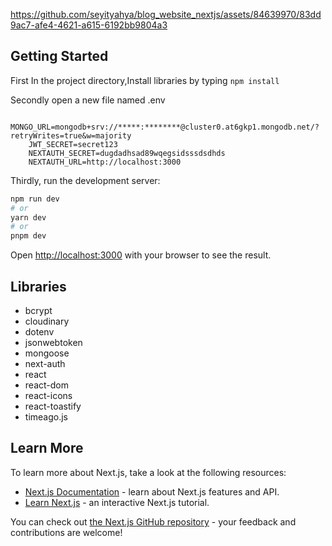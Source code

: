 https://github.com/seyityahya/blog_website_nextjs/assets/84639970/83dd9ac7-afe4-4621-a615-6192bb9804a3

## Getting Started

First In the project directory,Install libraries by typing `npm install`

Secondly open a new file named .env

```environment
    MONGO_URL=mongodb+srv://*****:********@cluster0.at6gkp1.mongodb.net/?retryWrites=true&w=majority
    JWT_SECRET=secret123
    NEXTAUTH_SECRET=dugdadhsad89wqegsidsssdsdhds
    NEXTAUTH_URL=http://localhost:3000
```


Thirdly, run the development server:

```bash
npm run dev
# or
yarn dev
# or
pnpm dev
```

Open [http://localhost:3000](http://localhost:3000) with your browser to see the result.

## Libraries

- bcrypt
- cloudinary
- dotenv
- jsonwebtoken
- mongoose
- next-auth
- react
- react-dom
- react-icons
- react-toastify
- timeago.js



## Learn More

To learn more about Next.js, take a look at the following resources:

- [Next.js Documentation](https://nextjs.org/docs) - learn about Next.js features and API.
- [Learn Next.js](https://nextjs.org/learn) - an interactive Next.js tutorial.

You can check out [the Next.js GitHub repository](https://github.com/vercel/next.js/) - your feedback and contributions are welcome!

